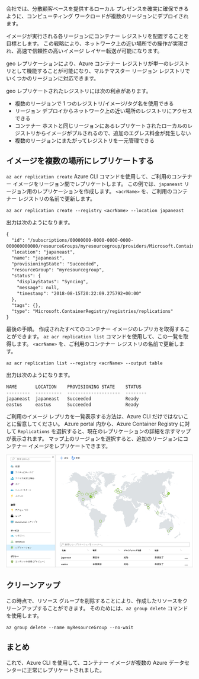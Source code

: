 会社では、分散顧客ベースを提供するローカル プレゼンスを確実に確保できるように、コンピューティング ワークロードが複数のリージョンにデプロイされます。 

イメージが実行される各リージョンにコンテナー レジストリを配置することを目標とします。 この戦略により、ネットワーク上の近い場所での操作が実現され、高速で信頼性の高いイメージ レイヤー転送が可能になります。 

geo レプリケーションにより、Azure コンテナー レジストリが単一のレジストリとして機能することが可能になり、マルチマスター リージョン レジストリでいくつかのリージョンに対応できます。

geo レプリケートされたレジストリには次の利点があります。

- 複数のリージョンで 1 つのレジストリ/イメージ/タグ名を使用できる
- リージョン デプロイからネットワーク上の近い場所のレジストリにアクセスできる
- コンテナー ホストと同じリージョンにあるレプリケートされたローカルのレジストリからイメージがプルされるので、追加のエグレス料金が発生しない
- 複数のリージョンにまたがってレジストリを一元管理できる

## <a name="replicate-an-image-to-multiple-locations"></a>イメージを複数の場所にレプリケートする

`az acr replication create` Azure CLI コマンドを使用して、ご利用のコンテナー イメージをリージョン間でレプリケートします。 この例では、`japaneast` リージョン用のレプリケーションを作成します。 `<acrName>` を、ご利用のコンテナー レジストリの名前で更新します。

```azurecli
az acr replication create --registry <acrName> --location japaneast
```

出力は次のようになります。

```console
{
  "id": "/subscriptions/00000000-0000-0000-0000-000000000000/resourceGroups/myresourcegroup/providers/Microsoft.ContainerRegistry/registries/myACR0007/replications/japaneast",
  "location": "japaneast",
  "name": "japaneast",
  "provisioningState": "Succeeded",
  "resourceGroup": "myresourcegroup",
  "status": {
    "displayStatus": "Syncing",
    "message": null,
    "timestamp": "2018-08-15T20:22:09.275792+00:00"
  },
  "tags": {},
  "type": "Microsoft.ContainerRegistry/registries/replications"
}
```

最後の手順。 作成されたすべてのコンテナー イメージのレプリカを取得することができます。 `az acr replication list` コマンドを使用して、この一覧を取得します。 `<acrName>` を、ご利用のコンテナー レジストリの名前で更新します。

```azurecli
az acr replication list --registry <acrName> --output table
```

出力は次のようになります。

```console
NAME       LOCATION    PROVISIONING STATE    STATUS
---------  ----------  --------------------  --------
japaneast  japaneast   Succeeded             Ready
eastus     eastus      Succeeded             Ready
```

ご利用のイメージ レプリカを一覧表示する方法は、Azure CLI だけではないことに留意してください。 Azure portal 内から、Azure Container Registry に対して `Replications` を選択すると、現在のレプリケーションの詳細を示すマップが表示されます。 マップ上のリージョンを選択すると、追加のリージョンにコンテナー イメージをレプリケートできます。

![Azure Portal に表示されるコンテナー レプリケーション マップ](../media/replication-map.png)

## <a name="clean-up"></a>クリーンアップ
<!---TODO: Update for sandbox?--->

この時点で、リソース グループを削除することにより、作成したリソースをクリーンアップすることができます。 そのためには、`az group delete` コマンドを使用します。

```azurecli
az group delete --name myResourceGroup --no-wait
```

## <a name="summary"></a>まとめ

これで、Azure CLI を使用して、コンテナー イメージが複数の Azure データセンターに正常にレプリケートされました。 